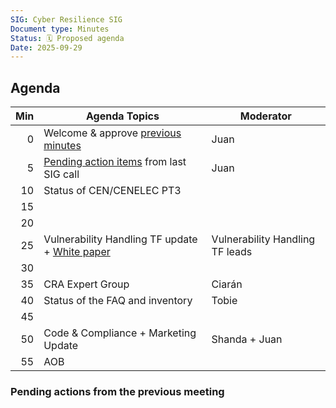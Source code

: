 ```yaml
---
SIG: Cyber Resilience SIG
Document type: Minutes
Status: 🗓️ Proposed agenda
Date: 2025-09-29
---
```


##  Agenda


| Min | Agenda Topics | Moderator |
| --: | ----- | --- |
|   0 | Welcome & approve [previous minutes](https://github.com/orcwg/orcwg/pull/177) | Juan |
|   5 | [Pending action items](#pending-action-items) from last SIG call |  Juan |
|  10 | Status of CEN/CENELEC PT3 | |
|  15 | 
|  20 | 
|  25 | Vulnerability Handling TF update +  [White paper](https://github.com/orcwg/orcwg/pull/150)  | Vulnerability Handling TF leads |
|  30 | | |
|  35 | CRA Expert Group | Ciarán |
|  40 | Status of the FAQ and inventory | Tobie |
|  45 |  |  |
|  50 | Code & Compliance + Marketing Update | Shanda + Juan |
|  55 | AOB | |

### Pending actions from the previous meeting
